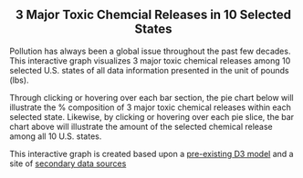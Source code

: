 <h2 style="text-align:center">3 Major Toxic Chemcial Releases in 10 Selected States</h2>
<p>Pollution has always been a global issue throughout the past few decades. This interactive graph visualizes 3 major toxic chemical releases among 10 selected U.S. states of all data information presented in the unit of pounds (lbs).</p>

<p>Through clicking or hovering over each bar section, the pie chart below will illustrate the % composition of 3 major toxic chemical releases within each selected state. Likewise, by clicking or hovering over each pie slice, the bar chart above will illustrate the amount of the selected chemical release among all 10 U.S. states. </p>

<p>This interactive graph is created based upon a <a href="http://bl.ocks.org/NPashaP/96447623ef4d342ee09b">pre-existing D3 model</a> and a site of <a href="http://scorecard.goodguide.com/ranking/rank-states.tcl?how_many=100&drop_down_name=Land+releases">secondary data sources</a></p>
